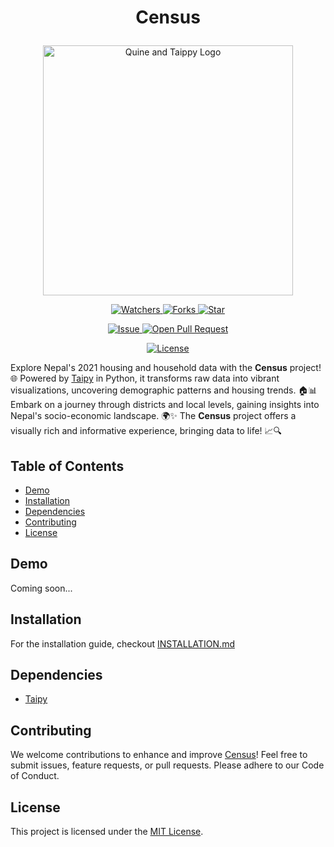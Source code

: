 # <p align="center">Census</p>

<p align="center">
        <img src="https://github.com/SusheelThapa/from_taipy_census/assets/83917129/2132f9a6-9d66-4e34-a560-5adc740d8087" alt="Quine and Taippy Logo" width="400px/>
</p>
<p align="center">
    <p align="center">
        <a href="https://github.com/SusheelThapa/from_taipy_census/" target="blank">
            <img src="https://img.shields.io/github/watchers/SusheelThapa/from_taipy_census?style=for-the-badge&logo=appveyor" alt="Watchers"/>
        </a>
        <a href="https://github.com/SusheelThapa/from_taipy_census/fork" target="blank">
            <img src="https://img.shields.io/github/forks/SusheelThapa/from_taipy_census?style=for-the-badge&logo=appveyor" alt="Forks"/>
        </a>
        <a href="https://github.com/SusheelThapa/from_taipy_census/stargazers" target="blank">
            <img src="https://img.shields.io/github/stars/SusheelThapa/from_taipy_census?style=for-the-badge&logo=appveyor" alt="Star"/>
        </a>
    </p>
    <p align="center">
        <a href="https://github.com/SusheelThaapa/from_taipy_census/issues" target="blank">
            <img src="https://img.shields.io/github/issues/SusheelThapa/from_taipy_census.svg?style=for-the-badge&logo=appveyor" alt="Issue"/>
        </a>
        <a href="https://github.com/SusheelThapa/from_taipy_census/pulls" target="blank">
            <img src="https://img.shields.io/github/issues-pr/SusheelThapa/from_taipy_census.svg?style=for-the-badge&logo=appveyor" alt="Open Pull Request"/>
        </a>
    </p>
    <p align="center">
        <a href="https://github.com/SusheelThapa/from_taipy_census/blob/master/LICENSE" target="blank">
            <img src="https://img.shields.io/github/license/SusheelThapa/from_taipy_census?style=for-the-badge&logo=appveyor" alt="License" />
        </a>
    </p>
</p>

<p align="center">

Explore Nepal's 2021 housing and household data with the **Census** project! 🌐 Powered by [Taipy](https://www.taipy.io/) in Python, it transforms raw data into vibrant visualizations, uncovering demographic patterns and housing trends. 🏠📊 Embark on a journey through districts and local levels, gaining insights into Nepal's socio-economic landscape. 🌍✨ The **Census** project offers a visually rich and informative experience, bringing data to life! 📈🔍

</p>

## Table of Contents

- [Demo](#demo)
- [Installation](#installation)
- [Dependencies](#dependencies)
- [Contributing](#contributing)
- [License](#license)

## Demo

Coming soon...

## Installation

For the installation guide, checkout [INSTALLATION.md](./INSTALLATION.md)

## Dependencies

- [Taipy](https://www.taipy.io/)

## Contributing

We welcome contributions to enhance and improve [Census](CONTRIBUTING.md)! Feel free to submit issues, feature requests, or pull requests. Please adhere to our Code of Conduct.

## License

This project is licensed under the [MIT License](/LICENSE).
